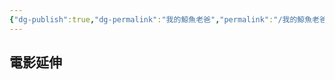 ```yaml
---
{"dg-publish":true,"dg-permalink":"我的鯨魚老爸","permalink":"/我的鯨魚老爸/","title":"我的鯨魚老爸","tags":["🎬Movie"],"created":"2025-05-11T14:27:59.000+08:00","updated":"2025-06-24T05:04:23.537+08:00"}
---
```







## 電影延伸



